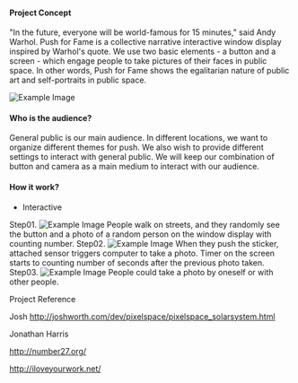 #### Project Concept ####

"In the future, everyone will be world-famous for 15 minutes," said Andy Warhol. Push for Fame is a collective narrative interactive window display inspired by Warhol's quote. We use two basic elements - a button and a screen - which engage people to take pictures of their faces in public space. In other words, Push for Fame shows the egalitarian nature of public art and self-portraits in public space. 

![Example Image](http://feng-yuting.com/wp-content/uploads/2014/03/1981778_10152248302757980_1527369805_n.jpg "Example Image")

#### Who is the audience? ####


General public is our main audience. In different locations, we want to organize different themes for push. We also wish to provide different settings to interact with general public. We will keep our combination of button and camera as a main medium to interact with our audience.

#### How it work? ####

- Interactive 

Step01.
![Example Image](http://feng-yuting.com/wp-content/uploads/2014/02/vlcsnap-2014-02-03-11h51m51s189.png "Example Image")
People walk on streets, and they randomly see the button and a photo of a random person on the window display with counting number.
Step02.
![Example Image](http://feng-yuting.com/wp-content/uploads/2014/02/vlcsnap-2014-02-03-11h51m21s166.png "Example Image")
When they push the sticker, attached sensor triggers computer to take a photo. Timer on the screen starts to counting number of seconds after the previous photo taken.
Step03.
![Example Image](http://feng-yuting.com/wp-content/uploads/2014/02/vlcsnap-2014-02-03-11h52m27s48.png "Example Image")
People could take a photo by oneself or with other people.



Project Reference

Josh http://joshworth.com/dev/pixelspace/pixelspace_solarsystem.html

Jonathan Harris 

http://number27.org/

http://iloveyourwork.net/



